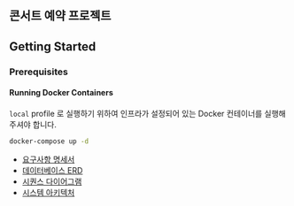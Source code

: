 ## 콘서트 예약 프로젝트

## Getting Started

### Prerequisites

#### Running Docker Containers

`local` profile 로 실행하기 위하여 인프라가 설정되어 있는 Docker 컨테이너를 실행해주셔야 합니다.

```bash
docker-compose up -d
```

- [요구사항 명세서](./requirements.md)
- [데이터베이스 ERD](./erd.md)
- [시퀀스 다이어그램](./sequence-diagrams.md)
- [시스템 아키텍처](./architecture.md)
